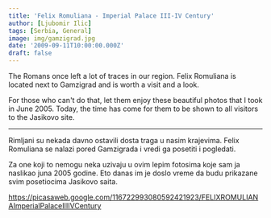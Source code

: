 ```yaml
---
title: 'Felix Romuliana - Imperial Palace III-IV Century'
author: [Ljubomir Ilic]
tags: [Serbia, General]
image: img/gamzigrad.jpg
date: '2009-09-11T10:00:00.000Z'
draft: false
---
```


The Romans once left a lot of traces in our region. Felix Romuliana is located next to Gamzigrad and is worth a visit and a look.

For those who can't do that, let them enjoy these beautiful photos that I took in June 2005. Today, the time has come for them to be shown to all visitors to the Jasikovo site.

--------

Rimljani su nekada davno ostavili dosta traga u nasim krajevima. Felix Romuliana se nalazi pored Gamzigrada i vredi ga posetiti i pogledati. 

Za one koji to nemogu neka uzivaju u ovim lepim fotosima koje sam ja naslikao juna 2005 godine. Eto danas im je doslo vreme da budu prikazane svim posetiocima Jasikovo saita.

https://picasaweb.google.com/116722993080592421923/FELIXROMULIANAImperialPalaceIIIIVCentury
